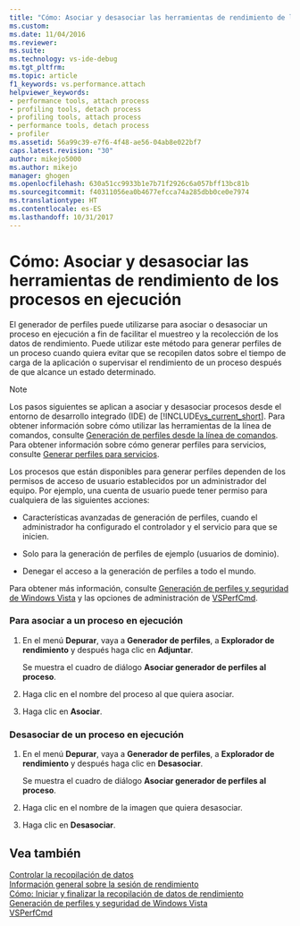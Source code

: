 ```yaml
---
title: "Cómo: Asociar y desasociar las herramientas de rendimiento de los procesos en ejecución | Microsoft Docs"
ms.custom: 
ms.date: 11/04/2016
ms.reviewer: 
ms.suite: 
ms.technology: vs-ide-debug
ms.tgt_pltfrm: 
ms.topic: article
f1_keywords: vs.performance.attach
helpviewer_keywords:
- performance tools, attach process
- profiling tools, detach process
- profiling tools, attach process
- performance tools, detach process
- profiler
ms.assetid: 56a99c39-e7f6-4f48-ae56-04ab8e022bf7
caps.latest.revision: "30"
author: mikejo5000
ms.author: mikejo
manager: ghogen
ms.openlocfilehash: 630a51cc9933b1e7b71f2926c6a057bff13bc81b
ms.sourcegitcommit: f40311056ea0b4677efcca74a285dbb0ce0e7974
ms.translationtype: HT
ms.contentlocale: es-ES
ms.lasthandoff: 10/31/2017
---
```

# <a name="how-to-attach-and-detach-performance-tools-to-running-processes"></a>Cómo: Asociar y desasociar las herramientas de rendimiento de los procesos en ejecución
El generador de perfiles puede utilizarse para asociar o desasociar un proceso en ejecución a fin de facilitar el muestreo y la recolección de los datos de rendimiento. Puede utilizar este método para generar perfiles de un proceso cuando quiera evitar que se recopilen datos sobre el tiempo de carga de la aplicación o supervisar el rendimiento de un proceso después de que alcance un estado determinado.  
  
> [!NOTE]
>  Los pasos siguientes se aplican a asociar y desasociar procesos desde el entorno de desarrollo integrado (IDE) de [!INCLUDE[vs_current_short](../code-quality/includes/vs_current_short_md.md)]. Para obtener información sobre cómo utilizar las herramientas de la línea de comandos, consulte [Generación de perfiles desde la línea de comandos](../profiling/using-the-profiling-tools-from-the-command-line.md). Para obtener información sobre cómo generar perfiles para servicios, consulte [Generar perfiles para servicios](../profiling/command-line-profiling-of-services.md).  
  
 Los procesos que están disponibles para generar perfiles dependen de los permisos de acceso de usuario establecidos por un administrador del equipo. Por ejemplo, una cuenta de usuario puede tener permiso para cualquiera de las siguientes acciones:  
  
-   Características avanzadas de generación de perfiles, cuando el administrador ha configurado el controlador y el servicio para que se inicien.  
  
-   Solo para la generación de perfiles de ejemplo (usuarios de dominio).  
  
-   Denegar el acceso a la generación de perfiles a todo el mundo.  
  
 Para obtener más información, consulte [Generación de perfiles y seguridad de Windows Vista](../profiling/profiling-and-windows-vista-security.md) y las opciones de administración de [VSPerfCmd](../profiling/vsperfcmd.md).  
  
### <a name="to-attach-to-a-running-process"></a>Para asociar a un proceso en ejecución  
  
1.  En el menú **Depurar**, vaya a **Generador de perfiles**, a **Explorador de rendimiento** y después haga clic en **Adjuntar**.    
  
     Se muestra el cuadro de diálogo **Asociar generador de perfiles al proceso**.  
  
2.  Haga clic en el nombre del proceso al que quiera asociar.  
  
3.  Haga clic en **Asociar**.  
  
### <a name="to-detach-from-a-running-process"></a>Desasociar de un proceso en ejecución  
  
1.  En el menú **Depurar**, vaya a **Generador de perfiles**, a **Explorador de rendimiento** y después haga clic en **Desasociar**. 
  
     Se muestra el cuadro de diálogo **Asociar generador de perfiles al proceso**.  
  
2.  Haga clic en el nombre de la imagen que quiera desasociar.  
  
3.  Haga clic en **Desasociar**.  
  
## <a name="see-also"></a>Vea también  
 [Controlar la recopilación de datos](../profiling/controlling-data-collection.md)   
 [Información general sobre la sesión de rendimiento](../profiling/performance-session-overview.md)   
 [Cómo: Iniciar y finalizar la recopilación de datos de rendimiento](../profiling/how-to-start-and-end-performance-data-collection.md)   
 [Generación de perfiles y seguridad de Windows Vista](../profiling/profiling-and-windows-vista-security.md)   
 [VSPerfCmd](../profiling/vsperfcmd.md)